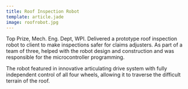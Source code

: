 ```yaml
---
title: Roof Inspection Robot
template: article.jade
image: roofrobot.jpg
---
```

Top Prize, Mech. Eng. Dept, WPI. Delivered a prototype roof inspection robot to client to make inspections safer for claims adjusters. As part of a team of three, helped with the robot design and construction and was responsible for the microcontroller programming.  

The robot featured in innovative articulating drive system with fully independent control of all four wheels, allowing it to traverse the difficult terrain of the roof.  
